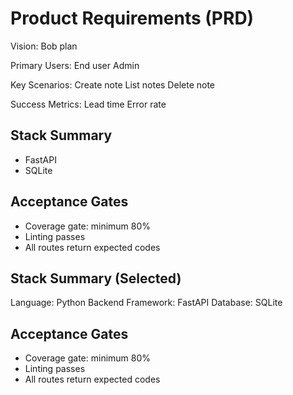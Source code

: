 # Product Requirements (PRD)

Vision:
Bob plan

Primary Users:
End user
Admin

Key Scenarios:
Create note
List notes
Delete note

Success Metrics:
Lead time
Error rate

## Stack Summary
- FastAPI
- SQLite

## Acceptance Gates
- Coverage gate: minimum 80%
- Linting passes
- All routes return expected codes

## Stack Summary (Selected)
Language: Python
Backend Framework: FastAPI
Database: SQLite

## Acceptance Gates
- Coverage gate: minimum 80%
- Linting passes
- All routes return expected codes

